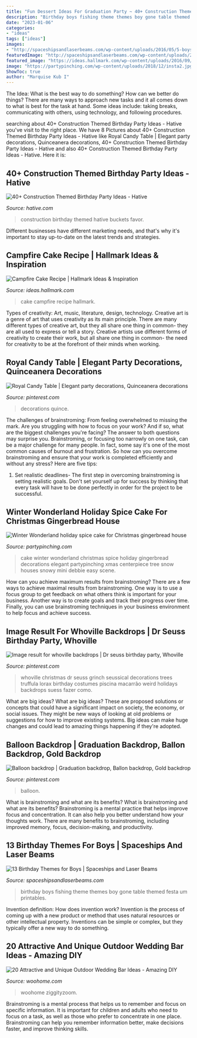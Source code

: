 ```yaml
---
title: "Fun Dessert Ideas For Graduation Party ~ 40+ Construction Themed Birthday Party Ideas"
description: "Birthday boys fishing theme themes boy gone table themed festa um printables"
date: "2023-01-06"
categories:
- "ideas"
tags: ["ideas"]
images:
- "http://spaceshipsandlaserbeams.com/wp-content/uploads/2016/05/5-boys-gone-fishing-birthday-party-dessert-table.jpg"
featuredImage: "http://spaceshipsandlaserbeams.com/wp-content/uploads/2016/05/5-boys-gone-fishing-birthday-party-dessert-table.jpg"
featured_image: "https://ideas.hallmark.com/wp-content/uploads/2016/09/CampfireCake600x600.jpg"
image: "https://partypinching.com/wp-content/uploads/2018/12/insta2.jpg"
ShowToc: true
author: "Marquise Kub I"
---
```



The Idea: What is the best way to do something?
How can we better do things? There are many ways to approach new tasks and it all comes down to what is best for the task at hand. Some ideas include: taking breaks, communicating with others, using technology, and following procedures.

	

		
searching about 40+ Construction Themed Birthday Party Ideas - Hative you've visit to the right place. We have 8 Pictures about 40+ Construction Themed Birthday Party Ideas - Hative like Royal Candy Table | Elegant party decorations, Quinceanera decorations, 40+ Construction Themed Birthday Party Ideas - Hative and also 40+ Construction Themed Birthday Party Ideas - Hative. Here it is:
		
    
## 40+ Construction Themed Birthday Party Ideas - Hative

<img loading=lazy src="https://hative.com/wp-content/uploads/2015/06/construction-birthday-party/33-construction-themed-birthday-party.jpg" onerror="this.onerror=null;this.src='https://tse4.mm.bing.net/th?id=OIP.4YSmrE9tgVoAuVL9-0SeMgHaLH&amp;pid=15.1';" alt="40+ Construction Themed Birthday Party Ideas - Hative">

_Source: hative.com_

>construction birthday themed hative buckets favor. 

	

Different businesses have different marketing needs, and that's why it's important to stay up-to-date on the latest trends and strategies.

    
## Campfire Cake Recipe | Hallmark Ideas &amp; Inspiration

<img loading=lazy src="https://ideas.hallmark.com/wp-content/uploads/2016/09/CampfireCake600x600.jpg" onerror="this.onerror=null;this.src='https://tse4.mm.bing.net/th?id=OIP.8ehZCUc1ZrEO-NeHZj_6AQHaHa&amp;pid=15.1';" alt="Campfire Cake Recipe | Hallmark Ideas &amp; Inspiration">

_Source: ideas.hallmark.com_

>cake campfire recipe hallmark. 

	

Types of creativity: Art, music, literature, design, technology.
Creative art is a genre of art that uses creativity as its main principle. There are many different types of creative art, but they all share one thing in common- they are all used to express or tell a story. Creative artists use different forms of creativity to create their work, but all share one thing in common- the need for creativity to be at the forefront of their minds when working.

    
## Royal Candy Table | Elegant Party Decorations, Quinceanera Decorations

<img loading=lazy src="https://i.pinimg.com/736x/cf/f3/37/cff33731906d8ccbd079c636b971f269.jpg" onerror="this.onerror=null;this.src='https://tse4.mm.bing.net/th?id=OIP.oc6htblj89nhkvqcQHPdagHaJ3&amp;pid=15.1';" alt="Royal Candy Table | Elegant party decorations, Quinceanera decorations">

_Source: pinterest.com_

>decorations quince. 

	

The challenges of brainstroming: From feeling overwhelmed to missing the mark.
Are you struggling with how to focus on your work? And if so, what are the biggest challenges you're facing? The answer to both questions may surprise you. Brainstroming, or focusing too narrowly on one task, can be a major challenge for many people. In fact, some say it's one of the most common causes of burnout and frustration. 
So how can you overcome brainstroming and ensure that your work is completed efficiently and without any stress? Here are five tips: 

1. Set realistic deadlines- The first step in overcoming brainstroming is setting realistic goals. Don't set yourself up for success by thinking that every task will have to be done perfectly in order for the project to be successful.

    
## Winter Wonderland Holiday Spice Cake For Christmas Gingerbread House

<img loading=lazy src="https://partypinching.com/wp-content/uploads/2018/12/insta2.jpg" onerror="this.onerror=null;this.src='https://tse1.mm.bing.net/th?id=OIP.Ev4Z-HtURPHMfLgoYkCQgAHaHZ&amp;pid=15.1';" alt="Winter Wonderland holiday spice cake for Christmas gingerbread house">

_Source: partypinching.com_

>cake winter wonderland christmas spice holiday gingerbread decorations elegant partypinching xmas centerpiece tree snow houses snowy mini debbie easy scene. 

	

How can you achieve maximum results from brainstroming?
There are a few ways to achieve maximal results from brainstroming. One way is to use a focus group to get feedback on what others think is important for your business. Another way is to create goals and track their progress over time. Finally, you can use brainstroming techniques in your business environment to help focus and achieve success.

    
## Image Result For Whoville Backdrops | Dr Seuss Birthday Party, Whoville

<img loading=lazy src="https://i.pinimg.com/736x/e2/c8/14/e2c814b5944120b2f9539207228ed55d.jpg" onerror="this.onerror=null;this.src='https://tse4.mm.bing.net/th?id=OIP.2VaV180H48x22Evo23qWAAHaJ6&amp;pid=15.1';" alt="Image result for whoville backdrops | Dr seuss birthday party, Whoville">

_Source: pinterest.com_

>whoville christmas dr seuss grinch seussical decorations trees truffula lorax birthday costumes piscina macarrão weird holidays backdrops suess fazer como. 

	

What are big ideas?
What are big ideas? These are proposed solutions or concepts that could have a significant impact on society, the economy, or social issues. They might be new ways of looking at old problems or suggestions for how to improve existing systems. Big ideas can make huge changes and could lead to amazing things happening if they're adopted.

    
## Balloon Backdrop | Graduation Backdrop, Ballon Backdrop, Gold Backdrop

<img loading=lazy src="https://i.pinimg.com/736x/df/72/52/df725288d9a191a6e837a1f2f27cd2ed.jpg" onerror="this.onerror=null;this.src='https://tse1.mm.bing.net/th?id=OIP.ndGcfVGo4irT7RnHnUVzgwHaJ3&amp;pid=15.1';" alt="Balloon backdrop | Graduation backdrop, Ballon backdrop, Gold backdrop">

_Source: pinterest.com_

>balloon. 

	

What is brainstroming and what are its benefits?
What is brainstroming and what are its benefits? Brainstroming is a mental practice that helps improve focus and concentration. It can also help you better understand how your thoughts work. There are many benefits to brainstroming, including improved memory, focus, decision-making, and productivity.

    
## 13 Birthday Themes For Boys | Spaceships And Laser Beams

<img loading=lazy src="http://spaceshipsandlaserbeams.com/wp-content/uploads/2016/05/5-boys-gone-fishing-birthday-party-dessert-table.jpg" onerror="this.onerror=null;this.src='https://tse4.mm.bing.net/th?id=OIP.7TUERBldKyqz6adQAp1c2gHaLH&amp;pid=15.1';" alt="13 Birthday Themes for Boys | Spaceships and Laser Beams">

_Source: spaceshipsandlaserbeams.com_

>birthday boys fishing theme themes boy gone table themed festa um printables. 

	

Invention definition: How does invention work?
Invention is the process of coming up with a new product or method that uses natural resources or other intellectual property. Inventions can be simple or complex, but they typically offer a new way to do something.

    
## 20 Attractive And Unique Outdoor Wedding Bar Ideas - Amazing DIY

<img loading=lazy src="https://www.woohome.com/wp-content/uploads/2015/04/outdoor-wedding-bar-woohome-6.jpg" onerror="this.onerror=null;this.src='https://tse3.mm.bing.net/th?id=OIP.Mip3b0J0g4w9Ka_bh5QX2wHaLG&amp;pid=15.1';" alt="20 Attractive and Unique Outdoor Wedding Bar Ideas - Amazing DIY">

_Source: woohome.com_

>woohome ziggityzoom. 

	

Brainstroming is a mental process that helps us to remember and focus on specific information. It is important for children and adults who need to focus on a task, as well as those who prefer to concentrate in one place. Brainstroming can help you remember information better, make decisions faster, and improve thinking skills.

